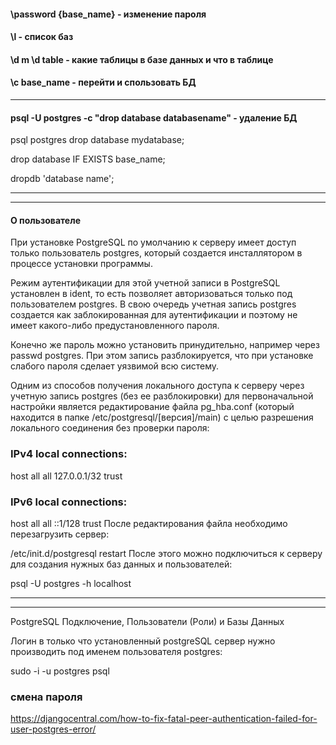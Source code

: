 #### \password {base_name} - изменение пароля

#### \l - список баз

#### \d m \d table - какие таблицы в базе данных и что в таблице

#### \c base_name -  перейти и спользовать БД
***
#### psql -U postgres -c "drop database databasename" - удаление БД
psql postgres
drop database mydatabase;

drop database IF EXISTS base_name;

dropdb 'database name';

***
***
#### О пользователе
При установке PostgreSQL по умолчанию к серверу имеет доступ только пользователь postgres, который создается инсталлятором в процессе установки программы.

Режим аутентификации для этой учетной записи в PostgreSQL установлен в ident, то есть позволяет авторизоваться только под пользователем postgres. В свою очередь учетная запись postgres создается как заблокированная для аутентификации и поэтому не имеет какого-либо предустановленного пароля.

Конечно же пароль можно установить принудительно, например через passwd postgres. При этом запись разблокируется, что при установке слабого пароля сделает уязвимой всю систему.

Одним из способов получения локального доступа к серверу через учетную запись postgres (без ее разблокировки) для первоначальной настройки является редактирование файла pg_hba.conf (который находится в папке /etc/postgresql/[версия]/main) с целью разрешения локального соединения без проверки пароля:

### IPv4 local connections:
host    all     all     127.0.0.1/32      trust
### IPv6 local connections:
host    all     all     ::1/128           trust
После редактирования файла необходимо перезагрузить сервер:

/etc/init.d/postgresql restart
После этого можно подключиться к серверу для создания нужных баз данных и пользователей:

psql -U postgres -h localhost

***
***
PostgreSQL Подключение, Пользователи (Роли) и Базы Данных

Логин в только что установленный postgreSQL сервер нужно производить 
    под именем пользователя postgres:

sudo -i -u postgres
psql

###  смена пароля 
https://djangocentral.com/how-to-fix-fatal-peer-authentication-failed-for-user-postgres-error/